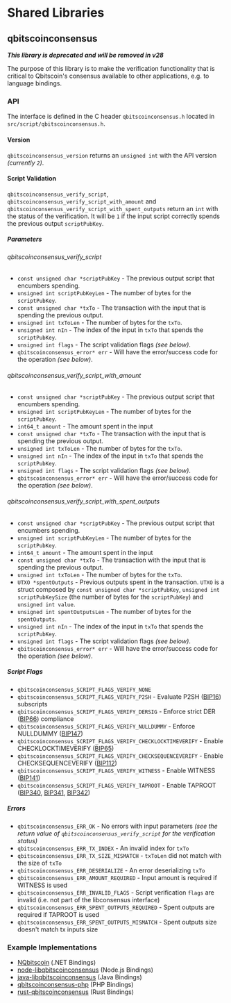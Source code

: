 Shared Libraries
================

## qbitscoinconsensus
***This library is deprecated and will be removed in v28***

The purpose of this library is to make the verification functionality that is critical to Qbitscoin's consensus available to other applications, e.g. to language bindings.

### API

The interface is defined in the C header `qbitscoinconsensus.h` located in `src/script/qbitscoinconsensus.h`.

#### Version

`qbitscoinconsensus_version` returns an `unsigned int` with the API version *(currently `2`)*.

#### Script Validation

`qbitscoinconsensus_verify_script`, `qbitscoinconsensus_verify_script_with_amount` and `qbitscoinconsensus_verify_script_with_spent_outputs` return an `int` with the status of the verification. It will be `1` if the input script correctly spends the previous output `scriptPubKey`.

##### Parameters
###### qbitscoinconsensus_verify_script
- `const unsigned char *scriptPubKey` - The previous output script that encumbers spending.
- `unsigned int scriptPubKeyLen` - The number of bytes for the `scriptPubKey`.
- `const unsigned char *txTo` - The transaction with the input that is spending the previous output.
- `unsigned int txToLen` - The number of bytes for the `txTo`.
- `unsigned int nIn` - The index of the input in `txTo` that spends the `scriptPubKey`.
- `unsigned int flags` - The script validation flags *(see below)*.
- `qbitscoinconsensus_error* err` - Will have the error/success code for the operation *(see below)*.

###### qbitscoinconsensus_verify_script_with_amount
- `const unsigned char *scriptPubKey` - The previous output script that encumbers spending.
- `unsigned int scriptPubKeyLen` - The number of bytes for the `scriptPubKey`.
- `int64_t amount` - The amount spent in the input
- `const unsigned char *txTo` - The transaction with the input that is spending the previous output.
- `unsigned int txToLen` - The number of bytes for the `txTo`.
- `unsigned int nIn` - The index of the input in `txTo` that spends the `scriptPubKey`.
- `unsigned int flags` - The script validation flags *(see below)*.
- `qbitscoinconsensus_error* err` - Will have the error/success code for the operation *(see below)*.

###### qbitscoinconsensus_verify_script_with_spent_outputs
- `const unsigned char *scriptPubKey` - The previous output script that encumbers spending.
- `unsigned int scriptPubKeyLen` - The number of bytes for the `scriptPubKey`.
- `int64_t amount` - The amount spent in the input
- `const unsigned char *txTo` - The transaction with the input that is spending the previous output.
- `unsigned int txToLen` - The number of bytes for the `txTo`.
- `UTXO *spentOutputs` - Previous outputs spent in the transaction. `UTXO` is a struct composed by `const unsigned char *scriptPubKey`, `unsigned int scriptPubKeySize` (the number of bytes for the `scriptPubKey`) and `unsigned int value`.
- `unsigned int spentOutputsLen` - The number of bytes for the `spentOutputs`.
- `unsigned int nIn` - The index of the input in `txTo` that spends the `scriptPubKey`.
- `unsigned int flags` - The script validation flags *(see below)*.
- `qbitscoinconsensus_error* err` - Will have the error/success code for the operation *(see below)*.

##### Script Flags
- `qbitscoinconsensus_SCRIPT_FLAGS_VERIFY_NONE`
- `qbitscoinconsensus_SCRIPT_FLAGS_VERIFY_P2SH` - Evaluate P2SH ([BIP16](https://github.com/qbitscoin/bips/blob/master/bip-0016.mediawiki)) subscripts
- `qbitscoinconsensus_SCRIPT_FLAGS_VERIFY_DERSIG` - Enforce strict DER ([BIP66](https://github.com/qbitscoin/bips/blob/master/bip-0066.mediawiki)) compliance
- `qbitscoinconsensus_SCRIPT_FLAGS_VERIFY_NULLDUMMY` - Enforce NULLDUMMY ([BIP147](https://github.com/qbitscoin/bips/blob/master/bip-0147.mediawiki))
- `qbitscoinconsensus_SCRIPT_FLAGS_VERIFY_CHECKLOCKTIMEVERIFY` - Enable CHECKLOCKTIMEVERIFY ([BIP65](https://github.com/qbitscoin/bips/blob/master/bip-0065.mediawiki))
- `qbitscoinconsensus_SCRIPT_FLAGS_VERIFY_CHECKSEQUENCEVERIFY` - Enable CHECKSEQUENCEVERIFY ([BIP112](https://github.com/qbitscoin/bips/blob/master/bip-0112.mediawiki))
- `qbitscoinconsensus_SCRIPT_FLAGS_VERIFY_WITNESS` - Enable WITNESS ([BIP141](https://github.com/qbitscoin/bips/blob/master/bip-0141.mediawiki))
- `qbitscoinconsensus_SCRIPT_FLAGS_VERIFY_TAPROOT` - Enable TAPROOT ([BIP340](https://github.com/qbitscoin/bips/blob/master/bip-0340.mediawiki), [BIP341](https://github.com/qbitscoin/bips/blob/master/bip-0341.mediawiki), [BIP342](https://github.com/qbitscoin/bips/blob/master/bip-0342.mediawiki))

##### Errors
- `qbitscoinconsensus_ERR_OK` - No errors with input parameters *(see the return value of `qbitscoinconsensus_verify_script` for the verification status)*
- `qbitscoinconsensus_ERR_TX_INDEX` - An invalid index for `txTo`
- `qbitscoinconsensus_ERR_TX_SIZE_MISMATCH` - `txToLen` did not match with the size of `txTo`
- `qbitscoinconsensus_ERR_DESERIALIZE` - An error deserializing `txTo`
- `qbitscoinconsensus_ERR_AMOUNT_REQUIRED` - Input amount is required if WITNESS is used
- `qbitscoinconsensus_ERR_INVALID_FLAGS` - Script verification `flags` are invalid (i.e. not part of the libconsensus interface)
- `qbitscoinconsensus_ERR_SPENT_OUTPUTS_REQUIRED` - Spent outputs are required if TAPROOT is used
- `qbitscoinconsensus_ERR_SPENT_OUTPUTS_MISMATCH` - Spent outputs size doesn't match tx inputs size

### Example Implementations
- [NQbitscoin](https://github.com/MetacoSA/NQbitscoin/blob/5e1055cd7c4186dee4227c344af8892aea54faec/NQbitscoin/Script.cs#L979-#L1031) (.NET Bindings)
- [node-libqbitscoinconsensus](https://github.com/bitpay/node-libqbitscoinconsensus) (Node.js Bindings)
- [java-libqbitscoinconsensus](https://github.com/dexX7/java-libqbitscoinconsensus) (Java Bindings)
- [qbitscoinconsensus-php](https://github.com/Bit-Wasp/qbitscoinconsensus-php) (PHP Bindings)
- [rust-qbitscoinconsensus](https://github.com/rust-qbitscoin/rust-qbitscoinconsensus) (Rust Bindings)